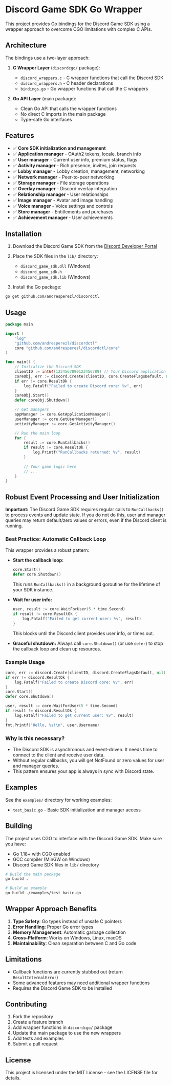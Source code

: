# Discord Game SDK Go Wrapper

This project provides Go bindings for the Discord Game SDK using a wrapper approach to overcome CGO limitations with complex C APIs.

## Architecture

The bindings use a two-layer approach:

1. **C Wrapper Layer** (`discordcgo/` package):
   - `discord_wrappers.c` - C wrapper functions that call the Discord SDK
   - `discord_wrappers.h` - C header declarations
   - `bindings.go` - Go wrapper functions that call the C wrappers

2. **Go API Layer** (main package):
   - Clean Go API that calls the wrapper functions
   - No direct C imports in the main package
   - Type-safe Go interfaces

## Features

- ✅ **Core SDK initialization and management**
- ✅ **Application manager** - OAuth2 tokens, locale, branch info
- ✅ **User manager** - Current user info, premium status, flags
- ✅ **Activity manager** - Rich presence, invites, join requests
- ✅ **Lobby manager** - Lobby creation, management, networking
- ✅ **Network manager** - Peer-to-peer networking
- ✅ **Storage manager** - File storage operations
- ✅ **Overlay manager** - Discord overlay integration
- ✅ **Relationship manager** - User relationships
- ✅ **Image manager** - Avatar and image handling
- ✅ **Voice manager** - Voice settings and controls
- ✅ **Store manager** - Entitlements and purchases
- ✅ **Achievement manager** - User achievements

## Installation

1. Download the Discord Game SDK from the [Discord Developer Portal](https://discord.com/developers/docs/game-sdk/sdk-starter-guide)
2. Place the SDK files in the `lib/` directory:
   - `discord_game_sdk.dll` (Windows)
   - `discord_game_sdk.h`
   - `discord_game_sdk.lib` (Windows)

3. Install the Go package:
```bash
go get github.com/andresperezl/discordctl
```

## Usage

```go
package main

import (
    "log"
    "github.com/andresperezl/discordctl"
    core "github.com/andresperezl/discordctl/core"
)

func main() {
    // Initialize the Discord SDK
    clientID := int64(1234567890123456789) // Your Discord application ID
    coreObj, err := discord.Create(clientID, core.CreateFlagsDefault, nil)
    if err != core.ResultOk {
        log.Fatalf("Failed to create Discord core: %v", err)
    }
    coreObj.Start()
    defer coreObj.Shutdown()

    // Get managers
    appManager := core.GetApplicationManager()
    userManager := core.GetUserManager()
    activityManager := core.GetActivityManager()

    // Run the main loop
    for {
        result := core.RunCallbacks()
        if result != core.ResultOk {
            log.Printf("RunCallbacks returned: %v", result)
        }
        
        // Your game logic here
        // ...
    }
}
```

## Robust Event Processing and User Initialization

**Important:** The Discord Game SDK requires regular calls to `RunCallbacks()` to process events and update state. If you do not do this, user and manager queries may return default/zero values or errors, even if the Discord client is running.

### Best Practice: Automatic Callback Loop

This wrapper provides a robust pattern:

- **Start the callback loop:**
  ```go
  core.Start()
  defer core.Shutdown()
  ```
  This runs `RunCallbacks()` in a background goroutine for the lifetime of your SDK instance.

- **Wait for user info:**
  ```go
  user, result := core.WaitForUser(5 * time.Second)
  if result != core.ResultOk {
      log.Fatalf("Failed to get current user: %v", result)
  }
  ```
  This blocks until the Discord client provides user info, or times out.

- **Graceful shutdown:**
  Always call `core.Shutdown()` (or use `defer`) to stop the callback loop and clean up resources.

### Example Usage

```go
core, err := discord.Create(clientID, discord.CreateFlagsDefault, nil)
if err != discord.ResultOk {
    log.Fatalf("Failed to create Discord core: %v", err)
}
core.Start()
defer core.Shutdown()

user, result := core.WaitForUser(5 * time.Second)
if result != discord.ResultOk {
    log.Fatalf("Failed to get current user: %v", result)
}
fmt.Printf("Hello, %s!\n", user.Username)
```

### Why is this necessary?
- The Discord SDK is asynchronous and event-driven. It needs time to connect to the client and receive user data.
- Without regular callbacks, you will get NotFound or zero values for user and manager queries.
- This pattern ensures your app is always in sync with Discord state.

## Examples

See the `examples/` directory for working examples:

- `test_basic.go` - Basic SDK initialization and manager access

## Building

The project uses CGO to interface with the Discord Game SDK. Make sure you have:

- Go 1.18+ with CGO enabled
- GCC compiler (MinGW on Windows)
- Discord Game SDK files in `lib/` directory

```bash
# Build the main package
go build .

# Build an example
go build ./examples/test_basic.go
```

## Wrapper Approach Benefits

1. **Type Safety**: Go types instead of unsafe C pointers
2. **Error Handling**: Proper Go error types
3. **Memory Management**: Automatic garbage collection
4. **Cross-Platform**: Works on Windows, Linux, macOS
5. **Maintainability**: Clean separation between C and Go code

## Limitations

- Callback functions are currently stubbed out (return `ResultInternalError`)
- Some advanced features may need additional wrapper functions
- Requires the Discord Game SDK to be installed

## Contributing

1. Fork the repository
2. Create a feature branch
3. Add wrapper functions in `discordcgo/` package
4. Update the main package to use the new wrappers
5. Add tests and examples
6. Submit a pull request

## License

This project is licensed under the MIT License - see the LICENSE file for details. 